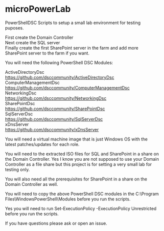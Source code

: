 # microPowerLab
PowerShellDSC Scripts to setup a small lab environment for testing puposes.


First create the Domain Controller<br>
Next create the SQL server<br>
Finally create the first SharePoint server in the farm and add more SharePoint server to the farm if you want.<br>

You will need the following PowerShell DSC Modules:<br>

ActiveDirectoryDsc<br> https://github.com/dsccommunity/ActiveDirectoryDsc<br>
ComputerManagementDsc<br> https://github.com/dsccommunity/ComputerManagementDsc<br>
NetworkingDsc<br> https://github.com/dsccommunity/NetworkingDsc<br>
SharePointDsc<br> https://github.com/dsccommunity/SharePointDsc<br>
SqlServerDsc<br> https://github.com/dsccommunity/SqlServerDsc<br>
xDnsServer<br> https://github.com/dsccommunity/xDnsServer<br>

You will need a virtual machine image that is just Windows OS with the latest patches/updates for each role.<br>

You will need to the extracted ISO files for SQL and SharePoint in a share on the Domain Controller. Yes I know you are not supposed to use your Domain Controller as a file share but this project is for setting a very small lab for testing only.<br>

You will also need all the prerequisites for SharePoint in a share on the Domain Controller as well.

You will need to copy the above PowerShell DSC modules in the C:\Program Files\WindowsPowerShell\Modules before you run the scripts.

Yes you will need to run Set-ExecutionPolicy -ExecutionPolicy Unrestricted before you run the scripts.

If you have questions please ask or open an issue.
